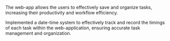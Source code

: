The web-app allows the users to effectively save and organize tasks, increasing their productivity and workflow efficiency.

Implemented a date-time system to effectively track and record the timings of each task within the web-application, 
ensuring accurate task management and organization.
